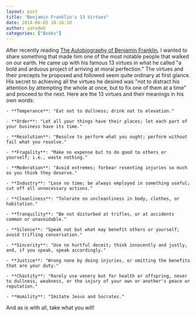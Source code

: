 ```yaml
---
layout: post
title: "Benjamin Franklin's 13 Virtues"
date: 2014-06-05 10:16:18
author: yaredwb
categories: ["Books"]
---
```


After recently reading [The Autobiography of Benjamin Franklin](http://www.amazon.com/Autobiography-Benjamin-Franklin-Thrift-Editions/dp/0486290735), I wanted to share something that made him one of the most notable people that walked on our earth. He came up with his famous 13 virtues in what he called "a bold and arduous project of arriving at moral perfection." The virtues and their precepts he proposed and followed seem quite ordinary at first glance. His secret to achieving all the virtues he desired was "not to distract his attention by attempting the whole at once, but to fix one of them at a time" and proceed to the next. Here are the 13 virtues and their meanings in his own words:

	- **Temperance**: "Eat not to dullness; drink not to elevation."

	- **Order**: "Let all your things have their places; let each part of your business have its time."

	- **Resolution**: "Resolve to perform what you ought; perform without fail what you resolve."

	- **Frugality**: "Make no expense but to do good to others or yourself; i.e., waste nothing."

	- **Moderation**: "Avoid extremes; forbear resenting injuries so much as you think they deserve."

	- **Industry**: "Lose no time; be always employed in something useful; cut off all unnecessary actions."

	- **Cleanliness**: "Tolerate no uncleanliness in body, clothes, or habitation."

	- **Tranquility**: "Be not disturbed at trifles, or at accidents common or unavoidable."

	- **Silence**: "Speak not but what may benefit others or yourself; avoid trifling conversation."

	- **Sincerity**: "Use no hurtful deceit; think innocently and justly, and, if you speak, speak accordingly."

	- **Justice**: "Wrong none by doing injuries, or omitting the benefits that are your duty."

	- **Chastity**: "Rarely use venery but for health or offspring, never to dullness, weakness, or the injury of your own or another's peace or reputation."

	- **Humility**: "Imitate Jesus and Socrates."

And as is with all, take what you will!
